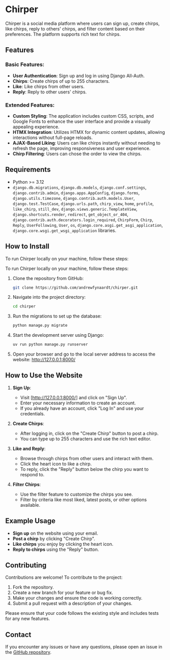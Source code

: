 # Chirper

Chirper is a social media platform where users can sign up, create chirps, like chirps, reply to others' chirps, and filter content based on their preferences. The platform supports rich text for chirps.

## Features

### Basic Features:
- **User Authentication**: Sign up and log in using Django All-Auth.
- **Chirps**: Create chirps of up to 255 characters.
- **Like**: Like chirps from other users.
- **Reply**: Reply to other users' chirps.

### Extended Features:
- **Custom Styling**: The application includes custom CSS, scripts, and Google Fonts to enhance the user interface and provide a visually appealing experience.  
- **HTMX Integration**: Utilizes HTMX for dynamic content updates, allowing interactions without full-page reloads.  
- **AJAX-Based Liking**: Users can like chirps instantly without needing to refresh the page, improving responsiveness and user experience.
- **Chirp Filtering**: Users can chose the order to view the chirps.


## Requirements
- Python >= 3.12
- `django.db.migrations`, `django.db.models`, `django.conf.settings`, `django.contrib.admin`, 
`django.apps.AppConfig`, `django.forms`, `django.utils.timezone`, `django.contrib.auth.models.User`, 
`django.test.TestCase`, `django.urls.path`, `chirp_view`, `home`, `profile`, `like_chirp`, 
`still_dev`, `django.views.generic.TemplateView`, `django.shortcuts.render`, `redirect`, 
`get_object_or_404`, `django.contrib.auth.decorators.login_required`, `ChirpForm`, `Chirp`, 
`Reply`, `UserFollowing`, `User`, `os`, `django.core.asgi.get_asgi_application`, 
`django.core.wsgi.get_wsgi_application` libraries.

## How to Install

To run Chirper locally on your machine, follow these steps:

To run Chirper locally on your machine, follow these steps:

1. Clone the repository from GitHub:
   ```bash
   git clone https://github.com/andrewfynaardt/chirper.git
   
2. Navigate into the project directory:
   ```bash
   cd chirper
   
3. Run the migrations to set up the database:
   ```bash
   python manage.py migrate

4. Start the development server using Django:
   ```bash
   uv run python manage.py runserver

5. Open your browser and go to the local server address to access the website:
   http://127.0.0.1:8000/
   
## How to Use the Website

1. **Sign Up**: 
   - Visit [http://127.0.0.1:8000/] and click on "Sign Up".
   - Enter your necessary information to create an account.
   - If you already have an account, click "Log In" and use your credentials.

2. **Create Chirps**: 
   - After logging in, click on the "Create Chirp" button to post a chirp.
   - You can type up to 255 characters and use the rich text editor.

3. **Like and Reply**: 
   - Browse through chirps from other users and interact with them.
   - Click the heart icon to like a chirp.
   - To reply, click the "Reply" button below the chirp you want to respond to.

4. **Filter Chirps**: 
   - Use the filter feature to customize the chirps you see.
   - Filter by criteria like most liked, latest posts, or other options available.

## Example Usage
- **Sign up** on the website using your email.
- **Post a chirp** by clicking "Create Chirp".
- **Like chirps** you enjoy by clicking the heart icon.
- **Reply to chirps** using the "Reply" button.

## Contributing

Contributions are welcome! To contribute to the project:

1. Fork the repository.
2. Create a new branch for your feature or bug fix.
3. Make your changes and ensure the code is working correctly.
4. Submit a pull request with a description of your changes.

Please ensure that your code follows the existing style and includes tests for any new features.

## Contact

If you encounter any issues or have any questions, please open an issue in the [GitHub repository](https://github.com/andrewfynaardt/chirper/issues).
